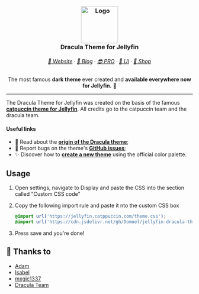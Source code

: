 <h3 align="center">
	<img src="https://draculatheme.com/images/hero/dracula-icon.svg" width="100" alt="Logo"/>
    <br/>
	Dracula Theme for Jellyfin
</h3>
<h6 align="center">
  <a href="https://draculatheme.com">🏰 Website</a>
  ·
  <a href="https://draculatheme.com/blog">📰 Blog</a>
  ·
  <a href="https://draculatheme.com/pro">😎 PRO</a>
  ·
  <a href="https://ui.draculatheme.com">🧱 UI</a>
  ·
  <a href="https://draculatheme.com/shop">👕 Shop</a>
</h6>
<p align="center">
  The most famous <b>dark theme</b> ever created and <b>available everywhere now for Jellyfin.</b> 🦇
</p>
<hr/>

The Dracula Theme for Jellyfin was created on the basis of the famous [**catpuccin theme for Jellyfin**](https://github.com/catppuccin/jellyfin). All credits go to the catpuccin team and the dracula team.



#### Useful links

- 🌃 Read about the [**origin of the Dracula theme**](https://draculatheme.com/about);
- 🐛 Report bugs on the theme's [**GitHub issues**](https://github.com/dracula);
- ✨ Discover how to [**create a new theme**](https://draculatheme.com/contribute) using the official color palette.

## Usage

1. Open settings, navigate to Display and paste the CSS into the section called "Custom CSS code"
2. Copy the following import rule and paste it nto the custom CSS box

    ```css
    @import url('https://jellyfin.catppuccin.com/theme.css');
    @import url('https://cdn.jsdelivr.net/gh/Domoel/jellyfin-dracula-theme/themes/dracula.css');
    ```
4. Press save and you're done!

## 💝 Thanks to

- [Adam](https://github.com/adamperkowski)
- [Isabel](https://github.com/isabelroses)
- [mxgic1337](https://github.com/mxgic1337)
- [Dracula Team](https://github.com/dracula)

